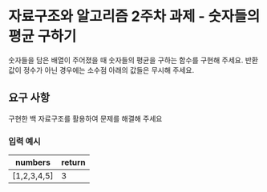 # 자료구조와 알고리즘 2주차 과제 - 숫자들의 평균 구하기

숫자들을 담은 배열이 주어졌을 때 숫자들의 평균을 구하는 함수를 구현해 주세요.
반환값이 정수가 아닌 경우에는 소수점 아래의 값들은 무시해 주세요.

## 요구 사항

구현한 백 자료구조를 활용하여 문제를 해결해 주세요

### 입력 예시

| numbers | return |
| --- | --- |
| [1,2,3,4,5] | 3 |
